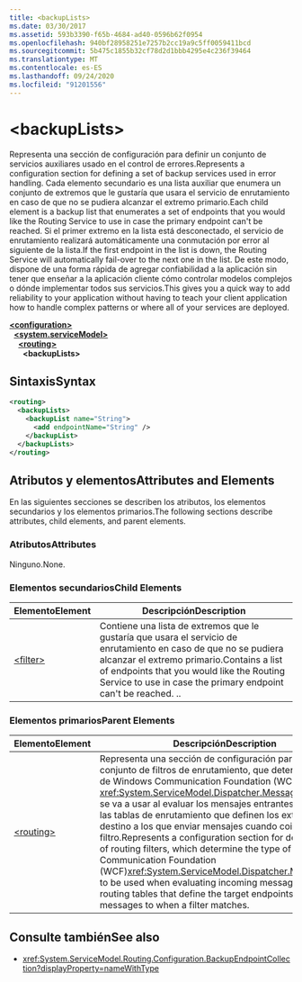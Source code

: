 ```yaml
---
title: <backupLists>
ms.date: 03/30/2017
ms.assetid: 593b3390-f65b-4684-ad40-0596b62f0954
ms.openlocfilehash: 940bf28958251e7257b2cc19a9c5ff0059411bcd
ms.sourcegitcommit: 5b475c1855b32cf78d2d1bbb4295e4c236f39464
ms.translationtype: MT
ms.contentlocale: es-ES
ms.lasthandoff: 09/24/2020
ms.locfileid: "91201556"
---
```

# \<backupLists>

<span data-ttu-id="f7c07-101">Representa una sección de configuración para definir un conjunto de servicios auxiliares usado en el control de errores.</span><span class="sxs-lookup"><span data-stu-id="f7c07-101">Represents a configuration section for defining a set of backup services used in error handling.</span></span> <span data-ttu-id="f7c07-102">Cada elemento secundario es una lista auxiliar que enumera un conjunto de extremos que le gustaría que usara el servicio de enrutamiento en caso de que no se pudiera alcanzar el extremo primario.</span><span class="sxs-lookup"><span data-stu-id="f7c07-102">Each child element is a backup list that enumerates a set of endpoints that you would like the Routing Service to use in case the primary endpoint can't be reached.</span></span> <span data-ttu-id="f7c07-103">Si el primer extremo en la lista está desconectado, el servicio de enrutamiento realizará automáticamente una conmutación por error al siguiente de la lista.</span><span class="sxs-lookup"><span data-stu-id="f7c07-103">If the first endpoint in the list is down, the Routing Service will automatically fail-over to the next one in the list.</span></span>  <span data-ttu-id="f7c07-104">De este modo, dispone de una forma rápida de agregar confiabilidad a la aplicación sin tener que enseñar a la aplicación cliente cómo controlar modelos complejos o dónde implementar todos sus servicios.</span><span class="sxs-lookup"><span data-stu-id="f7c07-104">This gives you a quick way to add reliability to your application without having to teach your client application how to handle complex patterns or where all of your services are deployed.</span></span>  
  
[**\<configuration>**](../configuration-element.md)\
&nbsp;&nbsp;[**\<system.serviceModel>**](system-servicemodel.md)\
&nbsp;&nbsp;&nbsp;&nbsp;[**\<routing>**](routing.md)\
&nbsp;&nbsp;&nbsp;&nbsp;&nbsp;&nbsp;**\<backupLists>**  
  
## <a name="syntax"></a><span data-ttu-id="f7c07-105">Sintaxis</span><span class="sxs-lookup"><span data-stu-id="f7c07-105">Syntax</span></span>  
  
```xml  
<routing>
  <backupLists>
    <backupList name="String">
      <add endpointName="String" />
    </backupList>
  </backupLists>
</routing>
```  
  
## <a name="attributes-and-elements"></a><span data-ttu-id="f7c07-106">Atributos y elementos</span><span class="sxs-lookup"><span data-stu-id="f7c07-106">Attributes and Elements</span></span>  

 <span data-ttu-id="f7c07-107">En las siguientes secciones se describen los atributos, los elementos secundarios y los elementos primarios.</span><span class="sxs-lookup"><span data-stu-id="f7c07-107">The following sections describe attributes, child elements, and parent elements.</span></span>  
  
### <a name="attributes"></a><span data-ttu-id="f7c07-108">Atributos</span><span class="sxs-lookup"><span data-stu-id="f7c07-108">Attributes</span></span>  

 <span data-ttu-id="f7c07-109">Ninguno.</span><span class="sxs-lookup"><span data-stu-id="f7c07-109">None.</span></span>  
  
### <a name="child-elements"></a><span data-ttu-id="f7c07-110">Elementos secundarios</span><span class="sxs-lookup"><span data-stu-id="f7c07-110">Child Elements</span></span>  
  
|<span data-ttu-id="f7c07-111">Elemento</span><span class="sxs-lookup"><span data-stu-id="f7c07-111">Element</span></span>|<span data-ttu-id="f7c07-112">Descripción</span><span class="sxs-lookup"><span data-stu-id="f7c07-112">Description</span></span>|  
|-------------|-----------------|  
|[\<filter>](filter.md)|<span data-ttu-id="f7c07-113">Contiene una lista de extremos que le gustaría que usara el servicio de enrutamiento en caso de que no se pudiera alcanzar el extremo primario.</span><span class="sxs-lookup"><span data-stu-id="f7c07-113">Contains a list of endpoints that you would like the Routing Service to use in case the primary endpoint can't be reached.</span></span> <span data-ttu-id="f7c07-114">.</span><span class="sxs-lookup"><span data-stu-id="f7c07-114">.</span></span>|  
  
### <a name="parent-elements"></a><span data-ttu-id="f7c07-115">Elementos primarios</span><span class="sxs-lookup"><span data-stu-id="f7c07-115">Parent Elements</span></span>  
  
|<span data-ttu-id="f7c07-116">Elemento</span><span class="sxs-lookup"><span data-stu-id="f7c07-116">Element</span></span>|<span data-ttu-id="f7c07-117">Descripción</span><span class="sxs-lookup"><span data-stu-id="f7c07-117">Description</span></span>|  
|-------------|-----------------|  
|[\<routing>](routing.md)|<span data-ttu-id="f7c07-118">Representa una sección de configuración para definir un conjunto de filtros de enrutamiento, que determinan el tipo de Windows Communication Foundation (WCF) <xref:System.ServiceModel.Dispatcher.MessageFilter> que se va a usar al evaluar los mensajes entrantes, así como las tablas de enrutamiento que definen los extremos de destino a los que enviar mensajes cuando coincida un filtro.</span><span class="sxs-lookup"><span data-stu-id="f7c07-118">Represents a configuration section for defining a set of routing filters, which determine the type of Windows Communication Foundation (WCF)<xref:System.ServiceModel.Dispatcher.MessageFilter> to be used when evaluating incoming messages, as well as routing tables that define the target endpoints to send messages to when a filter matches.</span></span>|  
  
## <a name="see-also"></a><span data-ttu-id="f7c07-119">Consulte también</span><span class="sxs-lookup"><span data-stu-id="f7c07-119">See also</span></span>

- <xref:System.ServiceModel.Routing.Configuration.BackupEndpointCollection?displayProperty=nameWithType>
